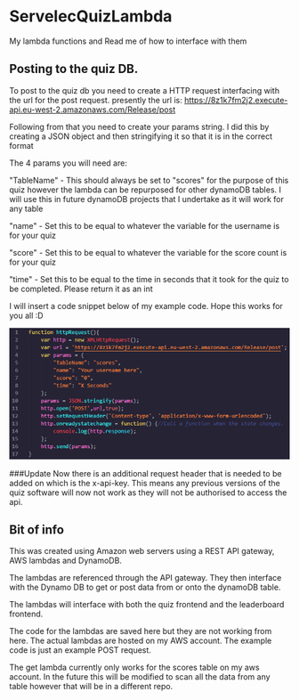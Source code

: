 # ServelecQuizLambda
My lambda functions and Read me of how to interface with them

## Posting to the quiz DB.

To post to the quiz db you need to create a HTTP request interfacing with the url for the post request.
presently the url is: https://8z1k7fm2j2.execute-api.eu-west-2.amazonaws.com/Release/post

Following from that you need to create your params string. I did this by creating a JSON object and then stringifying it so that it is in the correct format

The 4 params you will need are:

"TableName" - This should always be set to "scores" for the purpose of this quiz however the lambda can be repurposed for other dynamoDB tables.
I will use this in future dynamoDB projects that I undertake as it will work for any table 

"name" - Set this to be equal to whatever the variable for the username is for your quiz

"score" - Set this to be equal to whatever the variable for the score count is for your quiz

"time" - Set this to be equal to the time in seconds that it took for the quiz to be completed. Please return it as an int

I will insert a code snippet below of my example code. Hope this works for you all :D

![alt text](https://github.com/RussianHamster6/ServelecQuizLambda/blob/master/images/example.PNG)

###Update
Now there is an additional request header that is needed to be added on which is the x-api-key. This means any previous versions of the quiz software will now not work as they will not be authorised to access the api.

## Bit of info

This was created using Amazon web servers using a REST API gateway, AWS lambdas and DynamoDB. 

The lambdas are referenced through the API gateway. They then interface with the Dynamo DB to get or post data from or onto the dynamoDB table. 

The lambdas will interface with both the quiz frontend and the leaderboard frontend. 

The code for the lambdas are saved here but they are not working from here. The actual lambdas are hosted on my AWS account. 
The example code is just an example POST request.

The get lambda currently only works for the scores table on my aws account. In the future this will be modified to scan all the data from any table however that will be in a different repo. 
